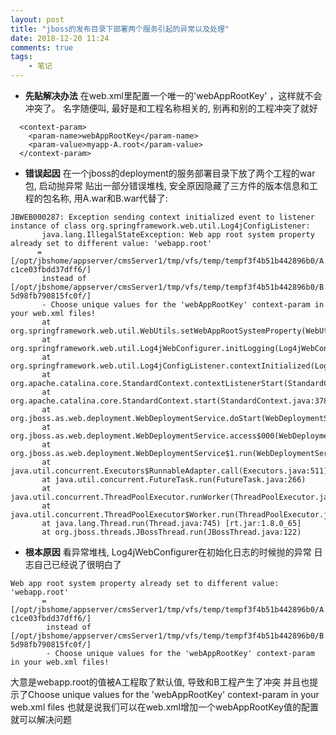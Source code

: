 ```yaml
---
layout: post
title: "jboss的发布目录下部署两个服务引起的异常以及处理"
date: 2018-12-20 11:24
comments: true
tags: 
	- 笔记
---
```


- **先贴解决办法**
在web.xml里配置一个唯一的'webAppRootKey' ，这样就不会冲突了。
名字随便叫, 最好是和工程名称相关的, 别再和别的工程冲突了就好
```
  <context-param>
    <param-name>webAppRootKey</param-name>
    <param-value>myapp-A.root</param-value>
  </context-param>
```

- **错误起因**
在一个jboss的deployment的服务部署目录下放了两个工程的war包, 启动抛异常
贴出一部分错误堆栈, 安全原因隐藏了三方件的版本信息和工程的包名称, 用A.war和B.war代替了: 

 ```
JBWEB000287: Exception sending context initialized event to listener instance of class org.springframework.web.util.Log4jConfigListener: 
        java.lang.IllegalStateException: Web app root system property already set to different value: 'webapp.root' 
       = [/opt/jbshome/appserver/cmsServer1/tmp/vfs/temp/tempf3f4b51b442896b0/A.war-c1ce03fbdd37dff6/] 
        instead of [/opt/jbshome/appserver/cmsServer1/tmp/vfs/temp/tempf3f4b51b442896b0/B.war-5d98fb790815fc0f/] 
        - Choose unique values for the 'webAppRootKey' context-param in your web.xml files!
        at org.springframework.web.util.WebUtils.setWebAppRootSystemProperty(WebUtils.java:161) 
        at org.springframework.web.util.Log4jWebConfigurer.initLogging(Log4jWebConfigurer.java:119) 
        at org.springframework.web.util.Log4jConfigListener.contextInitialized(Log4jConfigListener.java:49) 
        at org.apache.catalina.core.StandardContext.contextListenerStart(StandardContext.java:3339) 
        at org.apache.catalina.core.StandardContext.start(StandardContext.java:3780)
        at org.jboss.as.web.deployment.WebDeploymentService.doStart(WebDeploymentService.java:163) 
        at org.jboss.as.web.deployment.WebDeploymentService.access$000(WebDeploymentService.java:61) 
        at org.jboss.as.web.deployment.WebDeploymentService$1.run(WebDeploymentService.java:96) 
        at java.util.concurrent.Executors$RunnableAdapter.call(Executors.java:511)
        at java.util.concurrent.FutureTask.run(FutureTask.java:266) 
        at java.util.concurrent.ThreadPoolExecutor.runWorker(ThreadPoolExecutor.java:1142) 
        at java.util.concurrent.ThreadPoolExecutor$Worker.run(ThreadPoolExecutor.java:617) 
        at java.lang.Thread.run(Thread.java:745) [rt.jar:1.8.0_65]
        at org.jboss.threads.JBossThread.run(JBossThread.java:122)
```

- **根本原因**
看异常堆栈, Log4jWebConfigurer在初始化日志的时候抛的异常
日志自己已经说了很明白了
```
Web app root system property already set to different value: 'webapp.root' 
       = [/opt/jbshome/appserver/cmsServer1/tmp/vfs/temp/tempf3f4b51b442896b0/A.war-c1ce03fbdd37dff6/] 
        instead of [/opt/jbshome/appserver/cmsServer1/tmp/vfs/temp/tempf3f4b51b442896b0/B.war-5d98fb790815fc0f/] 
        - Choose unique values for the 'webAppRootKey' context-param in your web.xml files!
```

大意是webapp.root的值被A工程取了默认值, 导致和B工程产生了冲突
并且也提示了Choose unique values for the 'webAppRootKey' context-param in your web.xml files 
也就是说我们可以在web.xml增加一个webAppRootKey值的配置就可以解决问题

